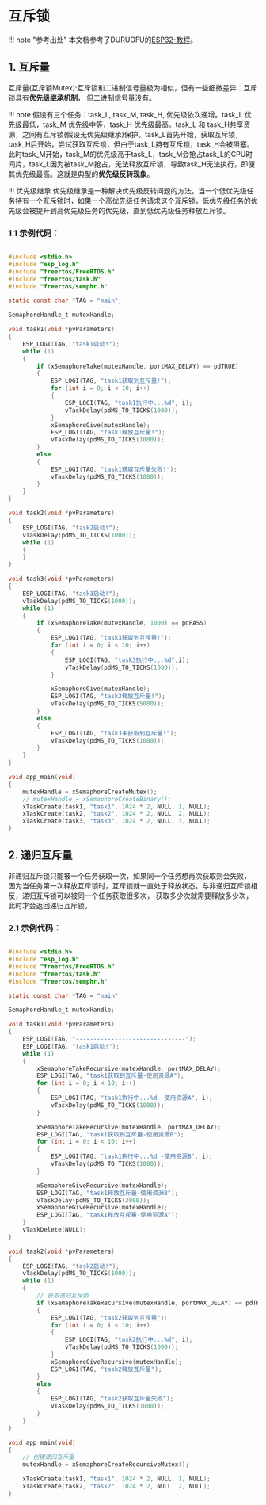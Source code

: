 # 互斥锁

!!! note "参考出处"
    本文档参考了DURUOFU的[ESP32-教程](https://github.com/DuRuofu/ESP32-Guide)。 

## 1. 互斥量

互斥量(互斥锁Mutex):互斥锁和二进制信号量极为相似，但有一些细微差异：互斥锁具有**优先级继承机制**， 但二进制信号量没有。


!!! note
    假设有三个任务：task_L, task_M, task_H, 优先级依次递增。task_L 优先级最低，task_M 优先级中等，task_H 优先级最高。task_L 和 task_H共享资源，之间有互斥锁(假设无优先级继承)保护。task_L首先开始，获取互斥锁，task_H后开始，尝试获取互斥锁，但由于task_L持有互斥锁，task_H会被阻塞。此时task_M开始，task_M的优先级高于task_L，task_M会抢占task_L的CPU时间片，task_L因为被task_M抢占，无法释放互斥锁，导致task_H无法执行，即便其优先级最高。这就是典型的**优先级反转现象**。

!!! 优先级继承
    优先级继承是一种解决优先级反转问题的方法。当一个低优先级任务持有一个互斥锁时，如果一个高优先级任务请求这个互斥锁，低优先级任务的优先级会被提升到高优先级任务的优先级，直到低优先级任务释放互斥锁。

### 1.1 示例代码：

```c

#include <stdio.h>
#include "esp_log.h"
#include "freertos/FreeRTOS.h"
#include "freertos/task.h"
#include "freertos/semphr.h"

static const char *TAG = "main";

SemaphoreHandle_t mutexHandle;

void task1(void *pvParameters)
{
    ESP_LOGI(TAG, "task1启动!");
    while (1)
    {
        if (xSemaphoreTake(mutexHandle, portMAX_DELAY) == pdTRUE)
        {
            ESP_LOGI(TAG, "task1获取到互斥量!");
            for (int i = 0; i < 10; i++)
            {
                ESP_LOGI(TAG, "task1执行中...%d", i);
                vTaskDelay(pdMS_TO_TICKS(1000));
            }
            xSemaphoreGive(mutexHandle);
            ESP_LOGI(TAG, "task1释放互斥量!");
            vTaskDelay(pdMS_TO_TICKS(1000));
        }
        else
        {
            ESP_LOGI(TAG, "task1获取互斥量失败!");
            vTaskDelay(pdMS_TO_TICKS(1000));
        }
    }
}

void task2(void *pvParameters)
{
    ESP_LOGI(TAG, "task2启动!");
    vTaskDelay(pdMS_TO_TICKS(1000));
    while (1)
    {
    }
}

void task3(void *pvParameters)
{
    ESP_LOGI(TAG, "task3启动!");
    vTaskDelay(pdMS_TO_TICKS(1000));
    while (1)
    {
        if (xSemaphoreTake(mutexHandle, 1000) == pdPASS)
        {
            ESP_LOGI(TAG, "task3获取到互斥量!");
            for (int i = 0; i < 10; i++)
            {
                ESP_LOGI(TAG, "task3执行中...%d",i);
                vTaskDelay(pdMS_TO_TICKS(1000));
            }

            xSemaphoreGive(mutexHandle);
            ESP_LOGI(TAG, "task3释放互斥量!");
            vTaskDelay(pdMS_TO_TICKS(5000));
        }
        else
        {
            ESP_LOGI(TAG, "task3未获取到互斥量!");
            vTaskDelay(pdMS_TO_TICKS(1000));
        }
    }
}

void app_main(void)
{
    mutexHandle = xSemaphoreCreateMutex();
    // mutexHandle = xSemaphoreCreateBinary();
    xTaskCreate(task1, "task1", 1024 * 2, NULL, 1, NULL);
    xTaskCreate(task2, "task2", 1024 * 2, NULL, 2, NULL);
    xTaskCreate(task3, "task3", 1024 * 2, NULL, 3, NULL);
}

```

## 2. 递归互斥量

非递归互斥锁只能被一个任务获取一次，如果同一个任务想再次获取则会失败， 因为当任务第一次释放互斥锁时，互斥锁就一直处于释放状态。与非递归互斥锁相反，递归互斥锁可以被同一个任务获取很多次， 获取多少次就需要释放多少次， 此时才会返回递归互斥锁。
### 2.1  示例代码：

```c

#include <stdio.h>
#include "esp_log.h"
#include "freertos/FreeRTOS.h"
#include "freertos/task.h"
#include "freertos/semphr.h"

static const char *TAG = "main";

SemaphoreHandle_t mutexHandle;

void task1(void *pvParameters)
{
    ESP_LOGI(TAG, "-------------------------------");
    ESP_LOGI(TAG, "task1启动!");
    while (1)
    {
        xSemaphoreTakeRecursive(mutexHandle, portMAX_DELAY);
        ESP_LOGI(TAG, "task1获取到互斥量-使用资源A");
        for (int i = 0; i < 10; i++)
        {
            ESP_LOGI(TAG, "task1执行中...%d -使用资源A", i);
            vTaskDelay(pdMS_TO_TICKS(1000));
        }

        xSemaphoreTakeRecursive(mutexHandle, portMAX_DELAY);
        ESP_LOGI(TAG, "task1获取到互斥量-使用资源B");
        for (int i = 0; i < 10; i++)
        {
            ESP_LOGI(TAG, "task1执行中...%d -使用资源B", i);
            vTaskDelay(pdMS_TO_TICKS(1000));
        }

        xSemaphoreGiveRecursive(mutexHandle);
        ESP_LOGI(TAG, "task1释放互斥量-使用资源B");
        vTaskDelay(pdMS_TO_TICKS(3000));
        xSemaphoreGiveRecursive(mutexHandle);
        ESP_LOGI(TAG, "task1释放互斥量-使用资源A");
    }
    vTaskDelete(NULL);
}

void task2(void *pvParameters)
{
    ESP_LOGI(TAG, "task2启动!");
    vTaskDelay(pdMS_TO_TICKS(1000));
    while (1)
    {
        // 获取递归互斥锁
        if (xSemaphoreTakeRecursive(mutexHandle, portMAX_DELAY) == pdTRUE)
        {
            ESP_LOGI(TAG, "task2获取到互斥量");
            for (int i = 0; i < 10; i++)
            {
                ESP_LOGI(TAG, "task2执行中...%d", i);
                vTaskDelay(pdMS_TO_TICKS(1000));
            }
            xSemaphoreGiveRecursive(mutexHandle);
            ESP_LOGI(TAG, "task2释放互斥量");
        }
        else
        {
            ESP_LOGI(TAG, "task2获取互斥量失败");
            vTaskDelay(pdMS_TO_TICKS(1000));
        }
    }
}

void app_main(void)
{
    // 创建递归互斥量
    mutexHandle = xSemaphoreCreateRecursiveMutex();

    xTaskCreate(task1, "task1", 1024 * 2, NULL, 1, NULL);
    xTaskCreate(task2, "task2", 1024 * 2, NULL, 2, NULL);
}

```